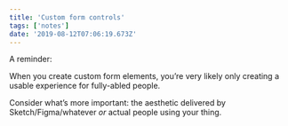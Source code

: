 ```yaml
---
title: 'Custom form controls'
tags: ['notes'] 
date: '2019-08-12T07:06:19.673Z'
---
```

A reminder: 

When you create custom form elements, you’re very likely only creating a usable experience for fully-abled people.  

Consider what’s more important: the aesthetic delivered by Sketch/Figma/whatever *or* actual people using your thing.